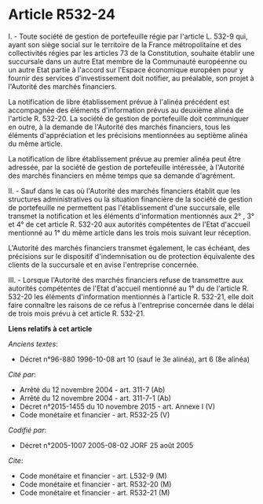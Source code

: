 # Article R532-24

I. - Toute société de gestion de portefeuille régie par l'article L. 532-9 qui, ayant son siège social sur le territoire de
la France métropolitaine et des collectivités régies par les articles 73 de la Constitution, souhaite établir une succursale
dans un autre Etat membre de la Communauté européenne ou un autre Etat partie à l'accord sur l'Espace économique européen
pour y fournir des services d'investissement doit notifier, au préalable, son projet à l'Autorité des marchés financiers.

La notification de libre établissement prévue à l'alinéa précédent est accompagnée des éléments d'information prévus au
deuxième alinéa de l'article R. 532-20. La société de gestion de portefeuille doit communiquer en outre, à la demande de
l'Autorité des marchés financiers, tous les éléments d'appréciation et les précisions mentionnées au septième alinéa du même
article.

La notification de libre établissement prévue au premier alinéa peut être adressée, par la société de gestion de portefeuille
intéressée, à l'Autorité des marchés financiers en même temps que sa demande d'agrément.

II. - Sauf dans le cas où l'Autorité des marchés financiers établit que les structures administratives ou la situation
financière de la société de gestion de portefeuille ne permettent pas l'établissement d'une succursale, elle transmet la
notification et les éléments d'information mentionnés aux 2° , 3° et 4° de cet article R. 532-20 aux autorités compétentes de
l'Etat d'accueil mentionné au 1° du même article dans les trois mois suivant leur réception.

L'Autorité des marchés financiers transmet également, le cas échéant, des précisions sur le dispositif d'indemnisation ou de
protection équivalente des clients de la succursale et en avise l'entreprise concernée.

III. - Lorsque l'Autorité des marchés financiers refuse de transmettre aux autorités compétentes de l'Etat d'accueil
mentionné au 1° du de l'article R. 532-20 les éléments d'information mentionnés à l'article R. 532-21, elle doit faire
connaître les raisons de ce refus à l'entreprise concernée dans le délai de trois mois prévu à cet article R. 532-21.

**Liens relatifs à cet article**

_Anciens textes_:

  - Décret n°96-880 1996-10-08 art 10 (sauf le 3e alinéa), art 6 (8e alinéa)

_Cité par_:

  - Arrêté du 12 novembre 2004 - art. 311-7 (Ab)
  - Arrêté du 12 novembre 2004 - art. 311-7-1 (Ab)
  - Décret n°2015-1455 du 10 novembre 2015 - art. Annexe I (V)
  - Code monétaire et financier - art. R532-25 (V)

_Codifié par_:

  - Décret n°2005-1007 2005-08-02 JORF 25 août 2005

_Cite_:

  - Code monétaire et financier - art. L532-9 (M)
  - Code monétaire et financier - art. R532-20 (M)
  - Code monétaire et financier - art. R532-21 (M)
